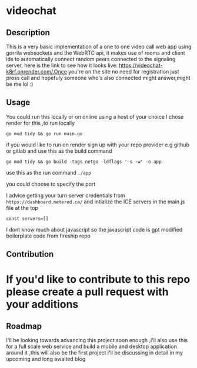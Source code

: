 # videochat

## Description
 This is a very basic implementation of a one to one video call web app using gorrila websockets and the WebRTC api, it makes use of rooms and client ids to automatically connect random peers connected to the signaling server, here is the link to see how it looks live: https://videochat-k8rf.onrender.com/.Once you're on the site no need for registration just press call and hopefuly someone who's also connected might answer,might be me lol :)


## Usage
 You could run this locally or on online using a host of your choice I chose render for this ,to run locally 

 `go mod tidy && go run main.go `

 if you would  like to run on render sign up with your repo provider e.g github or gitlab and use this as the build command

 `go mod tidy && go build -tags netgo -ldflags '-s -w' -o app`

 use this as the run command
 `./app`

 you could choose to specify the port

 I advice getting your turn server credentials from `https://dashboard.metered.ca/` and intialize the ICE servers in the main.js file at the top 

 `const servers=[]`

 I dont know much about javascript so the javascript code is gpt modified boilerplate code from fireship repo

## Contribution
# If you'd like to contribute to this repo please create a pull request with your additions

## Roadmap
I'll be looking towards advancing this project soon enough ,i'll also use this for a full scale web service and  build a mobile and desktop application around it ,this will also be the first project i'll be discussing in detail in my upcoming and long awaited blog
